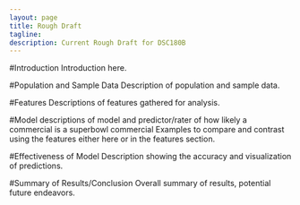 ```yaml
---
layout: page
title: Rough Draft
tagline: 
description: Current Rough Draft for DSC180B
---
```


#Introduction
Introduction here.

#Population and Sample Data
Description of population and sample data.

#Features
Descriptions of features gathered for analysis.

#Model
descriptions of model and predictor/rater of how likely a commercial is a superbowl commercial
Examples to compare and contrast using the features either here or in the features section.

#Effectiveness of Model
Description showing the accuracy and visualization of predictions.

#Summary of Results/Conclusion
Overall summary of results, potential future endeavors.
